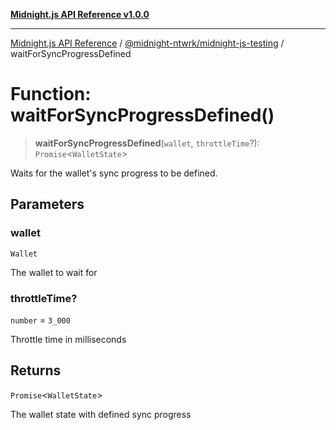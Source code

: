 [**Midnight.js API Reference v1.0.0**](../../../README.md)

***

[Midnight.js API Reference](../../../packages.md) / [@midnight-ntwrk/midnight-js-testing](../README.md) / waitForSyncProgressDefined

# Function: waitForSyncProgressDefined()

> **waitForSyncProgressDefined**(`wallet`, `throttleTime`?): `Promise`\<`WalletState`\>

Waits for the wallet's sync progress to be defined.

## Parameters

### wallet

`Wallet`

The wallet to wait for

### throttleTime?

`number` = `3_000`

Throttle time in milliseconds

## Returns

`Promise`\<`WalletState`\>

The wallet state with defined sync progress
